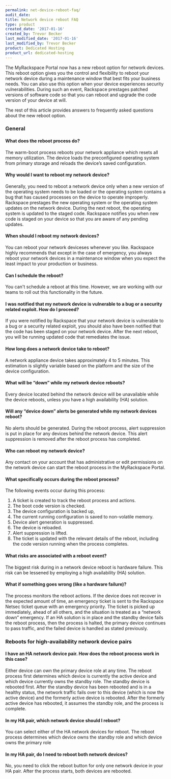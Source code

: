 ```yaml
---
permalink: net-device-reboot-faq/
audit_date:
title: Network device reboot FAQ
type: product
created_date: '2017-01-16'
created_by: Trevor Becker
last_modified_date: '2017-01-16'
last_modified_by: Trevor Becker
product: Dedicated Hosting
product_url: dedicated-hosting
---
```


The MyRackspace Portal now has a new reboot option for network devices. This reboot option gives you the control and flexibility to reboot your network device during a maintenance window that best fits your business needs. You can also use this option when your device experiences security vulnerabilities. During such an event, Rackspace prestages patched versions of software code so that you can reboot and upgrade the code version of your device at will.

The rest of this article provides answers to frequently asked questions about the new reboot option.

### General

#### What does the reboot process do?

The warm-boot process reboots your network appliance which resets all memory utilization. The device loads the preconfigured operating system from primary storage and reloads the device’s saved configuration.

#### Why would I want to reboot my network device?

Generally, you need to reboot a network device only when a new version of the operating system needs to be loaded or the operating system contains a bug that has caused processes on the device to operate improperly. Rackspace prestages the new operating system or the operating system updates on the network device. During the next reboot, the operating system is updated to the staged code. Rackspace notifies you when new code is staged on your device so that you are aware of any pending updates.
 
#### When should I reboot my network devices?

You can reboot your network deviceses whenever you like. Rackspace highly recommends that except in the case of emergency, you always reboot your network devices in a maintenance window when you expect the least impact to your production or business.

#### Can I schedule the reboot?

You can't schedule a reboot at this time. However, we are working with our teams to roll out this functionality in the future.

#### I was notified that my network device is vulnerable to a bug or a security related exploit. How do I proceed?

If you were notified by Rackspace that your network device is vulnerable to a bug or a security related exploit, you should also have been notified that the code has been staged on your network device. After the next reboot, you will be running updated code that remediates the issue.


#### How long does a network device take to reboot?

A network appliance device takes approximately 4 to 5 minutes. This estimation is slightly variable based on the platform and the size of the device configuration.

#### What will be “down” while my network device reboots?

Every device located behind the network device will be unavailable while the device reboots, unless you have a high availability (HA) solution.

#### Will any “device down” alerts be generated while my network devices reboot?

No alerts should be generated. During the reboot process, alert suppression is put in place for any devices behind the network device. This alert suppression is removed after the reboot process has completed.
 
#### Who can reboot my network device?

Any contact on your account that has administrative or edit permissions on the network
device can start the reboot process in the MyRackspace Portal.
 
#### What specifically occurs during the reboot process?

The following events occur during this process:

1. A ticket is created to track the reboot process and actions.
2. The boot code version is checked.
3. The device configuration is backed up,
4. The current running configuration is saved to non-volatile memory.
5. Device alert generation is suppressed.
6. The device is reloaded.
7. Alert suppression is lifted.
8. The ticket is updated with the relevant details of the reboot, including the code version running when the process completes.
 
#### What risks are associated with a reboot event?

The biggest risk during in a network device reboot is hardware failure. This risk can be lessened by employing a high availability (HA) solution.

#### What if something goes wrong (like a hardware failure)?

The process monitors the reboot actions. If the device does not recover in the expected amount of time, an emergency ticket is sent to the Rackspace Netsec ticket queue with an emergency priority. The ticket is picked up immediately, ahead of all others, and the situation is treated as a “network down” emergency. If an HA solution is in place and the standby device fails the reboot process, then the process is halted, the primary device continues to pass traffic, and the failed device is handled as stated previously.


### Reboots for high-availability network device pairs
 
#### I have an HA network device pair. How does the reboot process work in this case?

Either device can own the primary device role at any time. The reboot process first determines which device is currently the active device and which device currently owns the standby role. The standby device is rebooted first. After the standby device has been rebooted and is in a healthy status, the network traffic fails over to this device (which is now the active device) and the formerly active device is rebooted. After the formerly active device has rebooted, it assumes the standby role, and the process is complete. 

#### In my HA pair, which network device should I reboot?

You can select either of the HA network devices for reboot. The reboot process
determines which device owns the standby role and which device owns the primary role
 
#### In my HA pair, do I need to reboot both network devices?

No, you need to click the reboot button for only one network device in your HA pair. After the process starts, both devices are rebooted.

